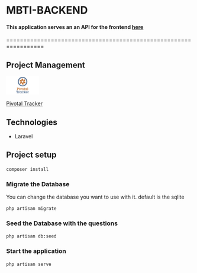 # MBTI-BACKEND

#### This application serves an an API for the frontend [here](https://github.com/igbominadeveloper/mbti-frontend)

=================================================================

## Project Management

<img src="./public/pt-board.jpg" height="50px" style="display: block; margin-bottom: 1rem;" />

[Pivotal Tracker](https://www.pivotaltracker.com/n/projects/2486976)

## Technologies

-   Laravel

## Project setup

```
composer install
```

### Migrate the Database

You can change the database you want to use with it. default is the sqlite

```
php artisan migrate
```

### Seed the Database with the questions

```
php artisan db:seed
```

### Start the application

```
php artisan serve
```
